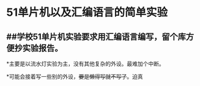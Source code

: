 51单片机以及汇编语言的简单实验
=======
##学校51单片机实验要求用汇编语言编写，留个库方便抄实验报告。
---
*主要是以流水灯实验为主，没有其他复杂的外设。最难加个中断。

*可能会接着写一些别的外设，~~要是懒得写就不写了~~。迫真
